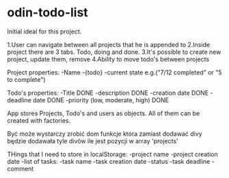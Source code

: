 # odin-todo-list

Initial ideal for this project.

1.User can navigate between all projects that he is appended to
2.Inside project there are 3 tabs. Todo, doing and done.
3.It's possible to create new project, update them, remove
4.Ability to move todo's between projects

Project properties:
-Name
-{todo}
-current state e.g.("7/12 completed" or "5 to complete")

Todo's properties:
-Title DONE
-description DONE
-creation date DONE
-deadline date DONE
-priority (low, moderate, high) DONE

App stores Projects, Todo's and users as objects.
All of them can be created with factories.

Być może wystarczy zrobić dom funkcje która zamiast dodawać divy będzie dodawała tyle divów ile jest pozycji w array 'projects'

THings that I need to store in localStorage:
-project name
-project creation date
-list of tasks:
        -task name
        -task creation date
        -status
        -task deadline
        -comment
